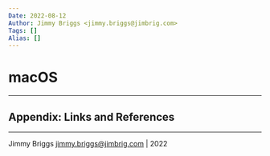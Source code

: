 ```yaml
---
Date: 2022-08-12
Author: Jimmy Briggs <jimmy.briggs@jimbrig.com>
Tags: []
Alias: []
---
```


# macOS

***

## Appendix: Links and References

***

Jimmy Briggs <jimmy.briggs@jimbrig.com> | 2022
